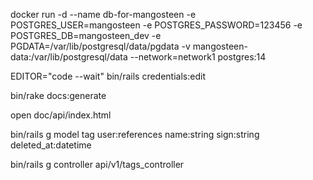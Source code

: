 docker run -d      --name db-for-mangosteen      -e POSTGRES_USER=mangosteen      -e POSTGRES_PASSWORD=123456      -e POSTGRES_DB=mangosteen_dev      -e PGDATA=/var/lib/postgresql/data/pgdata      -v mangosteen-data:/var/lib/postgresql/data      --network=network1      postgres:14


EDITOR="code --wait" bin/rails credentials:edit

bin/rake docs:generate 

open doc/api/index.html 

bin/rails g model tag user:references name:string sign:string deleted_at:datetime

bin/rails g controller api/v1/tags_controller
